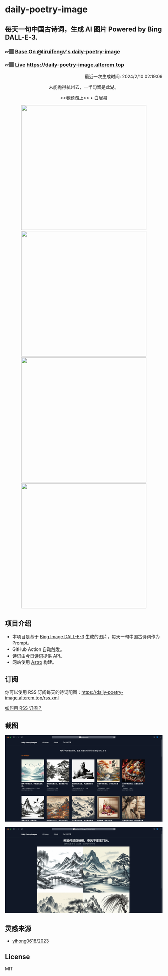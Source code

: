 
# daily-poetry-image

## 每天一句中国古诗词，生成 AI 图片 Powered by Bing DALL-E-3.

### 👉🏽 [Base On @liruifengv's daily-poetry-image](https://github.com/liruifengv/daily-poetry-image)

### 👉🏽 [Live](https://daily-poetry-image.alterem.top/) https://daily-poetry-image.alterem.top

<p align="right">
  最近一次生成时间: 2024/2/10 02:19:09
</p>
<p align="center">
未能抛得杭州去，一半勾留是此湖。
</p>
<p align="center">
<<春题湖上>> • 白居易
</p>
<p align="center">
<img src="https://tse3.mm.bing.net/th/id/OIG2.rlOyy8UflIDEe1SPYUHV" height="400" width="400" />
<img src="https://tse1.mm.bing.net/th/id/OIG2.VzpekDXVVALf94p1VOKD" height="400" width="400" />
<img src="https://tse2.mm.bing.net/th/id/OIG2.0RQKFBTOQ62TnBSZrf2E" height="400" width="400" />
<img src="https://tse4.mm.bing.net/th/id/OIG2.2dcrrxhURrzSEyNne5iB" height="400" width="400" />
</p>

## 项目介绍

-   本项目是基于 [Bing Image DALL-E-3](https://www.bing.com/images/create) 生成的图片，每天一句中国古诗词作为 Prompt。
-   GitHub Action 自动触发。
-   诗词由[今日诗词](https://www.jinrishici.com/)提供 API。
-   网站使用 [Astro](https://astro.build) 构建。

## 订阅

你可以使用 RSS 订阅每天的诗词配图：https://daily-poetry-image.alterem.top/rss.xml

[如何用 RSS 订阅？](https://zhuanlan.zhihu.com/p/55026716)

## 截图

![图片列表](./screenshots/Snipaste_2023-12-28_21-00-26.png)

![图片详情](./screenshots/Snipaste_2023-12-28_21-00-53.png)

## 灵感来源

-   [yihong0618/2023](https://github.com/yihong0618/2023)

## License

MIT
